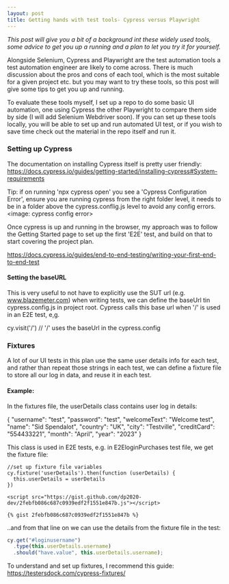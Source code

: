 ```yaml
---
layout: post
title: Getting hands with test tools- Cypress versus Playwright
---
```


<i>This post will give you a bit of a background int these widely used tools, some advice to get you up a running and a plan to let you try it for yourself.</i>

Alongside Selenium, Cypress and Playwright are the test automation tools a test automation engineer are likely to come across. There is much discussion about the pros and cons of each tool, which is the most suitable for a given project etc. but you may want to try these tools, so this post will give some tips to get you up and running.

To evaluate these tools myself, I set up a repo to do some basic UI automation, one using Cypress the other Playwright to compare them side by side (I will add Selenium Webdriver soon). If you can set up these tools locally, you will be able to set up and run automated UI test, or if you wish to save time check out the material in the repo itself and run it.

### Setting up Cypress

The documentation on installing Cypress itself is pretty user friendly:
https://docs.cypress.io/guides/getting-started/installing-cypress#System-requirements

Tip: if on running 'npx cypress open' you see a 'Cypress Configuration Error', ensure you are running cypress from the right folder level, it needs to be in a folder above the cypress.conflig.js level to avoid any config errors.
<image: cypress config error>

Once cypress is up and running in the browser, my approach was to follow the Getting Started page to set up the first 'E2E' test, and build on that to start covering the project plan.

https://docs.cypress.io/guides/end-to-end-testing/writing-your-first-end-to-end-test

#### Setting the baseURL

This is very useful to not have to explicitly use the SUT url (e.g. www.blazemeter.com) when writing tests, we can define the baseUrl tin cypress.config.js in project root. Cypress calls this base url when '/' is used in an E2E test, e,g.

cy.visit('/') // '/' uses the baseUrl in the cypress.config

### Fixtures

A lot of our UI tests in this plan use the same user details info for each test, and rather than repeat those strings in each test, we can define a fixture file to store all our log in data, and reuse it in each test.

#### Example:

In the fixtures file, the userDetails class contains user log in details:

{
"username": "test",
"password": "test",
"welcomeText": "Welcome test",
"name": "Sid Spendalot",
"country": "UK",
"city": "Testville",
"creditCard": "554433221",
"month": "April",
"year": "2023"
}

This class is used in E2E tests, e.g. in E2EloginPurchases test file, we get the fixture file:

    //set up fixture file variables
    cy.fixture('userDetails').then(function (userDetails) {
      this.userDetails = userDetails
    })

    <script src="https://gist.github.com/dp2020-dev/2febfb086c687c0939edf2f1551e847b.js"></script>

    {% gist 2febfb086c687c0939edf2f1551e847b %}


..and from that line on we can use the details from the fixture file in the test:

```javascript def
cy.get("#loginusername")
  .type(this.userDetails.username)
  .should("have.value", this.userDetails.username);
```

To understand and set up fixtures, I recommend this guide:
https://testersdock.com/cypress-fixtures/
